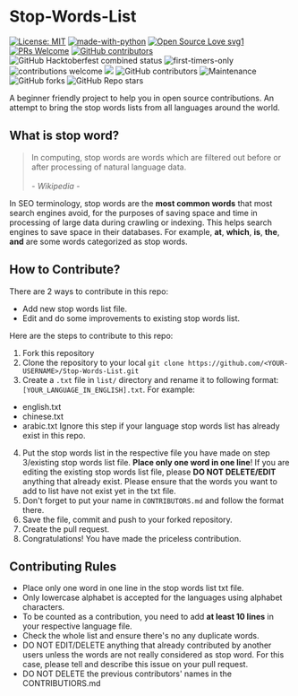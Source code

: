 # Stop-Words-List

[![License: MIT](https://img.shields.io/badge/License-MIT-yellow.svg)](https://opensource.org/licenses/MIT) [![made-with-python](https://img.shields.io/badge/Made%20with-Python-1f425f.svg)](https://www.python.org/) [![Open Source Love svg1](https://badges.frapsoft.com/os/v1/open-source.svg?v=103)](https://github.com/ellerbrock/open-source-badges/) [![PRs Welcome](https://img.shields.io/badge/PRs-welcome-brightgreen.svg?style=flat-square)](http://makeapullrequest.com) [![GitHub contributors](https://img.shields.io/github/contributors/Naereen/StrapDown.js.svg)](https://GitHub.com/Naereen/StrapDown.js/graphs/contributors/) ![GitHub Hacktoberfest combined status](https://img.shields.io/github/hacktoberfest/2020/geekquad/AlgoBook) ![first-timers-only](https://img.shields.io/badge/first--timers--only-friendly-yellow.svg?style=flat)![contributions welcome](https://img.shields.io/static/v1.svg?label=Contributions&message=Welcome&color=0059b3&style=flat-square) ![](https://img.shields.io/github/repo-size/geekquad/AlgoBook.svg?label=Repo%20size&style=flat-square)&nbsp;![GitHub contributors](https://img.shields.io/github/contributors-anon/geekquad/AlgoBook) ![Maintenance](https://img.shields.io/maintenance/yes/2020)![GitHub forks](https://img.shields.io/github/forks/geekquad/AlgoBook?style=social) ![GitHub Repo stars](https://img.shields.io/github/stars/geekquad/AlgoBook?style=social) 
</p>
A beginner friendly project to help you in open source contributions. An attempt to bring the stop words lists from all languages around the world.

## What is stop word?

> In computing, stop words are words which are filtered out before or after processing of natural language data. <br><br>
> \- *Wikipedia* -

In SEO terminology, stop words are the **most common words** that most search engines avoid, for the purposes of saving space and time in processing of large data during crawling or indexing. This helps search engines to save space in their databases. For example, **at**, **which**, **is**, **the**, **and** are some words categorized as stop words.

## How to Contribute?

There are 2 ways to contribute in this repo:

- Add new stop words list file. 
- Edit and do some improvements to existing stop words list.

Here are the steps to contribute to this repo:

1. Fork this repository
2. Clone the repository to your local
  `git clone https://github.com/<YOUR-USERNAME>/Stop-Words-List.git`
3. Create a `.txt` file in `list/` directory and rename it to following format: `[YOUR_LANGUAGE_IN_ENGLISH].txt`. For example:
  - english.txt
  - chinese.txt
  - arabic.txt
  Ignore this step if your language stop words list has already exist in this repo.
4. Put the stop words list in the respective file you have made on step 3/existing stop words list file. **Place only one word in one line**! If you are editing the existing stop words list file, please **DO NOT DELETE/EDIT** anything that already exist. Please ensure that the words you want to add to list have not exist yet in the txt file.
5. Don't forget to put your name in `CONTRIBUTORS.md` and follow the format there.
6. Save the file, commit and push to your forked repository.
7. Create the pull request.
8. Congratulations! You have made the priceless contribution.

## Contributing Rules

- Place only one word in one line in the stop words list txt file.
- Only lowercase alphabet is accepted for the languages using alphabet characters. 
- To be counted as a contribution, you need to add **at least 10 lines** in your respective language file.
- Check the whole list and ensure there's no any duplicate words.
- DO NOT EDIT/DELETE anything that already contributed by another users unless the words are not really considered as stop word. For this case, please tell and describe this issue on your pull request.
- DO NOT DELETE the previous contributors' names in the CONTRIBUTIORS.md


